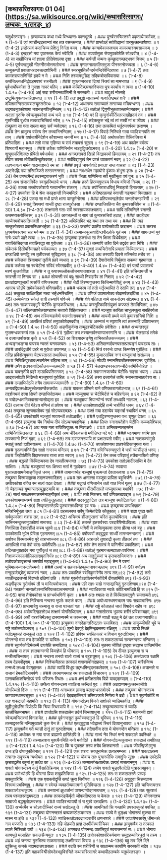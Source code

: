 ## [कथासरितसागरः 01 04] (https://sa.wikisource.org/wiki/कथासरित्सागरः/लम्बकः_१/तरङ्ः_४)

चतुर्थस्तरङ्गः । इत्याख्याय कथां मध्ये विन्ध्यान्तः काणभूतये । ### पुनर्वररुचिस्तस्मै प्रकृतार्थमवर्णयत् ॥ १ (1-4-1)
एवं व्याडीन्द्रदत्ताभ्यां सह तत्र वसन्क्रमात् । ### प्राप्तोऽहं सर्वविद्यानां पारमुत्क्रान्तशैशवः ॥ २ (1-4-2)
इन्द्रोत्सवं कदाचिच्च प्रेक्षितुं निर्गता वयम् । ### कन्यामेकामपश्याम कामस्यास्त्रमसायकम् ॥ ३ (1-4-3)
इन्द्रदत्तो मया पृष्टस्ततः केयं भवेदिति । ### उपवर्षसुता सेयमुपकोशेति सोऽब्रवीत् ॥ ४ (1-4-4)
सा सखीभिश्च मां ज्ञात्वा प्रीतिपेशलया दृशा । ### कर्षन्ती मन्मनः कृच्छ्रादगच्छद्भवनं निजम् ॥ ५ (1-4-5)
पूर्णचन्द्रमुखी नीलनीरजोत्तमलोचना । ### मृणालनालललितभुजा पीनस्तनोज्ज्वला ॥ ६ (1-4-6)
कम्बुकण्ठी प्रवालाभरदनच्छदशोभिनी । ### स्मरभूपतिसौन्दर्यमन्दिरेवेन्दिरापरा ॥ ७ (1-4-7)
ततः कामशरापातनिर्भिन्ने हृदये न मे । ### निशि तस्यामभून्निद्रा तद्बिम्बोष्ठपिपासया ॥ ८ (1-4-8)
कथंचिल्लब्धनिद्रोऽहमपश्यं रजनीक्षये । ### शुक्लाम्बरधरां दिव्यां स्त्रियं सा मामभाषत ॥ ९ (1-4-9)
पूर्वभार्योपकोशा ते गुणज्ञा नापरं पतिम् । ### कंचिदिच्छत्यतश्चिन्ता पुत्र कार्यात्र न त्वया ॥  (1-4-10)
1.4.१० (1-4-10)
अहं सदा शरीरान्तर्वासिनी ते सरस्वती । ### त्वद्दुःखं नोत्सहे द्रष्टुमित्युक्त्वान्तर्हिताभवत् ॥ ११ (1-4-11)
ततः प्रबुद्धो जातास्थो गत्वातिष्ठमहं शनैः । ### दयितामन्दिरासन्नबालचूततरोरधः ॥ १२ (1-4-12)
अथागत्य समाख्यातं तत्सख्या मन्निबन्धनम् । ### उद्गाढमुपकोशाया नवानङ्गविजृम्भितम् ॥ १३ (1-4-13)
ततोऽहं द्विगुणीभूततापस्तामेवमब्रवम् । ### अदत्तां गुरुभिः स्वेच्छमुपकोशां कथं भजे ॥ १४ (1-4-14)
वरं हि मृत्युर्नाकीर्तिस्तत्सखीहृदयं तव । ### गुरुभिर्यदि बुध्येत तत्कदाचिच्छिवं भवेत् ॥ १५ (1-4-15)
तदेतत्कुरु भद्रे त्वं तां सखीं मां च जीवय । ### तच्छ्रुत्वा सा गता सख्या मातुः सर्वं न्यवेदयत् ॥ १६ (1-4-16)
तया तत्कथितं भर्तुरुपवर्षस्य तत्क्षणम् । ### तेन भ्रातुश्च वर्षस्य तेन तच्चाभिनन्दितम् ॥ १७ (1-4-17)
विवाहे निश्चिते गत्वा व्याडिरानयति स्म ताम् । ### वर्षाचार्यनिदेशेन कौशाम्ब्या जननीं मम ॥ १८ (1-4-18)
अथोपकोशा विधिवत्पित्रा मे प्रतिपादिता । ### ततो मात्रा गृहिण्या च समं तत्रावसं सुखम् ॥ १९ (1-4-19)
अथ कालेन वर्षस्य शिष्यवर्गो महानभूत् । ### तत्रैकः पाणिनिर्नाम जडबुद्धितरोऽभवत् ॥  (1-4-20)
1.4.२० (1-4-20)
स शुश्रूषापरिक्लिष्टः प्रेषितो वर्षभार्यया । ### अगच्छत्तपसे खिन्नो विद्याकामो हिमालयम् ॥ २१ (1-4-21)
तत्र तीव्रेण तपसा तोषितादिन्दुशेखरात् । ### सर्वविद्यामुखं तेन प्राप्तं व्याकरणं नवम् ॥ २२ (1-4-22)
ततश्चागत्य मामेव वादायाह्वयते स्म सः । ### प्रवृत्ते चावयोर्वादे प्रयाताः सप्त वासराः ॥ २३ (1-4-23)
अष्टमेऽह्नि मया तस्मिञ्जिते तत्समनन्तरम् । ### नभःस्थेन महाघोरो हुंकारः शंभुना कृतः ॥ २४ (1-4-24)
तेन प्रणष्टमैन्द्रं तदस्मद्व्याकरणं भुवि । ### जिताः पाणिनिना सर्वे मूर्खीभूता वयं पुनः ॥ २५ (1-4-25)
अथ संजातनिर्वेदः स्वगृहस्थितये धनम् । ### हस्ते हिरण्यगुप्तस्य विधाय वणिजो निजम् ॥ २६ (1-4-26)
उक्त्वा तच्चोपकोशायै गतवानस्मि शंकरम् । ### तपोभिराराधयितुं निराहारो हिमालयम् ॥ २७ (1-4-27)
उपकोशा हि मे श्रेयः काङ्क्षन्ती निजमन्दिरे । ### अतिष्ठत्प्रत्यहं स्नान्ती गङ्गायां नियतव्रता ॥ २८ (1-4-28)
एकदा सा मधौ प्राप्ते क्षामा पाण्डुर्मनोरमा । ### प्रतिपच्चन्द्रलेखेव जनलोचनहारिणी ॥ २९ (1-4-29)
स्नातुं त्रिपथगां यान्ती दृष्टा राजपुरोधसा । ### दण्डाधिपतिना चैव कुमारसचिवेन च ॥  (1-4-30)
1.4.३० (1-4-30)
तत्क्षणात्ते गताः सर्वे स्मरसायकलक्ष्यताम् । ### सापि तस्मिन्दिने स्नान्ती कथमप्यकरोच्चिरम् ॥ ३१ (1-4-31)
आगच्छन्तीं च सायं तां कुमारसचिवो हठात् । ### अग्रहीदथ साप्येनमवोचत्प्रतिभावती ॥ ३२ (1-4-32)
अभिप्रेतमिदं भद्र यथा तव तथा मम । ### किं त्वहं सत्कुलोत्पन्ना प्रवासस्थितभर्तृका ॥ ३३ (1-4-33)
कथमेवं प्रवर्तेय पश्येत्कोऽपि कदाचन । ### ततश्च ध्रुवमश्रेयस्त्वया सह भवेन्मम ॥ ३४ (1-4-34)
तस्मान्मधूत्सवाक्षिप्तपौरलोके गृहं मम । ### आगन्तव्यं युवं रात्रेः प्रथमे प्रहरे त्वया ॥ ३५ (1-4-35)
इत्युक्त्वा कृतसंधा सा तेन क्षिप्ता विधेर्वशात् । ### यावत्किंचिद्गता तावन्निरुद्धा सा पुरोधसा ॥ ३६ (1-4-36)
तस्यापि तत्रैव दिने तद्वदेव तया निशि । ### संकेतकं द्वितीयस्मिन्प्रहरे पर्यकल्प्यत ॥ ३७ (1-4-37)
मुक्तां कथंचित्तेनापि प्रयातां किंचिदन्तरम् । ### दण्डाधिपो रुणद्धि स्म तृतीयस्तां सुविह्वलाम् ॥ ३८ (1-4-38)
अथ तस्यापि दिवसे तस्मिन्नेव तथैव सा । ### संकेतकं त्रियामायां तृतीये प्रहरे व्यधात् ॥ ३९ (1-4-39)
दैवात्तेनापि निर्मुक्ता सकम्पा गृहमागता । ### कर्तव्या सा स्वचेटीनां संविदं स्वैरमब्रवीत् ॥  (1-4-40)
1.4.४० (1-4-40)
वरं पत्यौ प्रवासस्थे मरणं कुलयोषितः । ### न तु रूपारमल्लोकलोचनापातपात्रता ॥ ४१ (1-4-41)
इति संचिन्तयन्ती च स्मरन्ती मां निनाय सा । ### शोचन्ती स्वं वपुः साध्वी निराहारैव तां निशाम् ॥ ४२ (1-4-42)
प्रातर्ब्राह्मणपूजार्थं व्यसर्जि वणिजस्तया । ### चेटी हिरण्यगुप्तस्य किचिन्मार्गयितुं धनम् ॥ ४३ (1-4-43)
आगत्य सोऽपि तामेवमेकान्ते वणिगब्रवीत् । ### भजस्व मां ततो भर्तृस्थापितं ते ददामि तत् ॥ ४४ (1-4-44)
तच्छ्रुत्वा साक्षिरहितां मत्वा भर्तृधनस्थितिम् । ### वणिजं पापमालोक्य खेदामर्षकदर्थिता ॥ ४५ (1-4-45)
तस्यामेवात्र संकेतं रात्रौ तस्यापि पश्चिमे । ### शेषे पतिव्रता यामे साकरोदथ सोऽगमत् ॥ ४६ (1-4-46)
ततः साकारयद्भूरि चेटीभिः कुण्डकस्थितम् । ### कस्तूरिकादिसंयुक्तं कज्जलं तैलमिश्रितम् ॥ ४७ (1-4-47)
तल्लिप्ताश्चेलखण्डाश्च चत्वारो विहितास्तया । ### मञ्जूषा कारिता चाभूत्स्थूला सबहिरर्गला ॥ ४८ (1-4-48)
अथ तस्मिन्महावेषो वसन्तोत्सववासरे । ### आययौ प्रथमे यामे कुमारसचिवो निशि ॥ ४९ (1-4-49)
अलक्षितं प्रविष्टं तमुपकोशेदमब्रवीत् । ### अस्नातं न स्पृशामि त्वां तत्स्नाहि प्रविशान्तरम् ॥  (1-4-50)
1.4.५० (1-4-50)
अङ्गीकुर्वन्स तन्मूढश्चेटिकाभिः प्रवेशितः । ### अभ्यन्तरगृहं गुप्तमन्धकारमयं ततः ॥ ५१ (1-4-51)
गृहीत्वा तत्र तस्यान्तर्वस्त्राण्याभरणानि च । ### चेलखण्डं तमेकं च दत्त्वान्तर्वाससः कृते ॥ ५२ (1-4-52)
आ शिरःपादमङ्गेषु ताभिस्तत्तैलकज्जलम् । ### अभ्यङ्गभङ्ग्या पापस्य न्यस्तं घनमपश्यतः ॥ ५३ (1-4-53)
अतिष्ठन्मर्दयन्त्यस्तत्प्रत्यङ्गं यावदस्य ताः । ### तावद्द्वितीये प्रहरे स पुरोधा उपागमत् ॥ ५४ (1-4-54)
मित्रं वररुचेः प्राप्तः किमप्येष पुरोहितः । ### तदिह प्रविशेत्युक्त्वा चेट्यस्तास्तं तथाविधम् ॥ ५५ (1-4-55)
कुमारसचिवं नग्नं मञ्जूषायां ससंभ्रमम् । ### निचिक्षिपुरथाबध्नन्नर्गलेन बहिश्च ताम् ॥ ५६ (1-4-56)
सोऽपि स्नानमिषान्नीतस्तमस्यन्तः पुरोहितः । ### तथैव हृतवस्त्रादिस्तैलकज्जलमर्दनैः ॥ ५७ (1-4-57)
चेलखण्डधरस्तावच्चेटिकाभिर्विमोहितः । ### यावत्तृतीये प्रहरे दण्डाधिपतिरागमत् ॥ ५८ (1-4-58)
तदागमनजाच्चैव चेटीभिः सहसा भयात् । ### आद्यवत्सोऽपि निक्षिप्तो मञ्जूषायां पुरोहितः ॥ ५९ (1-4-59)
तस्य दत्त्वार्गलं ताभिः स्नानव्याजात्प्रवेश्य सः । ### दण्डाधिपोऽपि तत्रैव तावत्कज्जलमर्दनैः ॥  (1-4-60)
1.4.६० (1-4-60)
अन्यवद्विप्रलब्धोऽभूच्चेलखण्डैककर्पटः । ### यावत्स पश्चिमे यामे वणिक्तत्रागतोऽभवत् ॥ ६१ (1-4-61)
तद्दर्शनभयं दत्त्वा क्षिप्तो दण्डाधिपोऽप्यथ । ### मञ्जूषायां स चेटीभिर्दत्तं च बहिरर्गलम् ॥ ६२ (1-4-62)
ते च त्रयोऽन्धतामिस्रवासाभ्यासोद्यता इव । ### मञ्जूषायां भियान्योन्यं स्पर्शं लब्ध्वापि नालपन् ॥ ६३ (1-4-63)
दत्त्वाथ दीपं गेहेऽत्र वणिजं तं प्रवेश्य सा । ### उपकोशावदद्देहि तन्मे भर्त्रार्पितं धनम् ॥ ६४ (1-4-64)
तच्छ्रुत्वा शून्यमालोक्य गृहं सोऽप्यवदच्छठः । ### उक्तं मया ददाम्येव यद्भर्त्रा स्थापितं धनम् ॥ ६५ (1-4-65)
उपकोशापि मञ्जूषां श्रावयन्ती ततोऽब्रवीत् । ### एतद्धिरण्यगुप्तस्य वचः शृणुत देवताः ॥ ६६ (1-4-66)
इत्युक्त्वा चैव निर्वाप्य दीपं सोऽप्यन्यवद्वणिक् । ### लिप्तः स्नानापदेशेन चेटीभिः कज्जलैश्चिरम् ॥ ६७ (1-4-67)
अथ गच्छ गता रात्रिरित्युक्तः स निशाक्षये । ### अनिच्छन्गलहस्तेन ताभिर्निर्वासितस्ततः ॥ ६८ (1-4-68)
अथ चीरैकवसनो मषीलिप्तः पदे पदे । ### भक्ष्यमाणः श्वभिः प्राप लज्जमानो निजं गृहम् ॥ ६९ (1-4-69)
तत्र दासजनस्यापि तां प्रक्षालयतो मषीम् । ### नाशकत्संमुखे स्थातुं कष्टो ह्यविनयक्रमः ॥  (1-4-70)
1.4.७० (1-4-70)
उपकोशाप्यथ प्रातश्चेटिकानुगता गता । ### गुरूणामनिवेद्यैव राज्ञो नन्दस्य मन्दिरम् ॥ ७१ (1-4-71)
वणिग्घिरण्यगुप्तो मे भर्त्रा न्यासीकृतं धनम् । ### जिहीर्षतीति विज्ञप्तस्तत्र राजा तया स्वयम् ॥ ७२ (1-4-72)
तेन तच्च परिज्ञातुं तत्रैवानायितो वणिक् । ### मद्धस्ते किंचिदप्यस्या देव नास्तीत्यभाषत ॥ ७३ (1-4-73)
उपकोशा ततोऽवादीत्सन्ति मे देव साक्षिणः । ### मञ्जूषायां गतः क्षिप्त्वा भर्ता मे गृहदेवताः ॥ ७४ (1-4-74)
स्ववाचा पुरतस्तासामनेनाङ्गीकृतं धनम् । ### तामानाय्येह मञ्जूषां पृच्छ्यन्तां देवतास्त्वया ॥ ७५ (1-4-75)
तच्छ्रुत्वा विस्मयाद्राजा तदानयनमादिशत् । ### ततः क्षणात्सा मञ्जूषा प्रापिता बहुभिर्जनैः ॥ ७६ (1-4-76)
अथोपकोशा वक्ति स्म सत्यं वदत देवताः । ### यदुक्तं वणिजानेन ततो यात निजं गृहम् ॥ ७७ (1-4-77)
नो चेद्ददाम्यहं युष्मान्सदस्युद्धाटयामि वा । ### तच्छ्रुत्वा भीतभीतास्ते मञ्जूषास्था बभाषिरे ॥ ७८ (1-4-78)
सत्यं समक्षमस्माकमनेनाङ्गीकृतं धनम् । ### ततो निरुत्तरः सर्वं वणिक्तत्प्रपद्यत ॥ ७९ (1-4-79)
उपकोशामथाभ्यर्थ्य राज्ञा त्वतिकुतूहलात् । ### सदस्युद्धाटिता तत्र मञ्जूषा स्फोटितार्गला ॥  (1-4-80)
1.4.८० (1-4-80)
निष्कृष्टास्तेऽपि पुरुषास्तमःपिण्डा इव त्रयः । ### कृच्छ्राच्च प्रत्यभिज्ञाता मन्त्रिभिर्भूभृता तथा ॥ ८१ (1-4-81)
प्रहसत्स्वथ सर्वेषु किमेतदिति कौतुकात् । ### राज्ञा पृष्टा सती सर्वमुपकोशा शशंस तत् ॥ ८२ (1-4-82)
अचिन्त्यं शीलगुप्तानां चरितं कुलयोषिताम् । ### इति चाभिननन्दुस्तामुपकोशां सभासदः ॥ ८३ (1-4-83)
ततस्ते हृतसर्वस्वाः परदारैषिणोऽखिलाः । ### राज्ञा निर्वासिता देशादशीलं कस्य भूतये॥८४ (1-4-84)
भगिनी मे त्वमित्युकत्वा दत्त्वा प्रीत्या धनं बहु । ### उपकोशापि भूपेन प्रेषिता गृहमागमत्॥८५ (1-4-85)
वर्षोपवर्षो तद्बुद्ध्वा साध्वीं तामभ्यनन्दताम् । ### सर्वाश्च विस्मयस्मेरः पुरे तत्राभवज्जनः॥८६ (1-4-86)
अत्रान्तरे तुषाराद्रौ कृत्वा तीव्रतरं तपः । ### आराधितो मया देवो वरदः पार्वतीपतिः॥८७ (1-4-87)
तदेव तेन शास्त्रं मे पाणिनीयं प्रकाशितम् । ### तदिच्छानुग्रहादेव मया पूर्णीकृतं च तत्॥८८ (1-4-88)
ततोऽह्ं गृहमागच्छमज्ञाताध्वपरिश्रमः । ### निशाकरकलामौलिप्रसादामृतनिर्भरः॥८९ (1-4-89)
अथ मातुर्गुरूणां च कृतपादाभिवन्दनः । ### तत्रोपकोशावृत्तान्तं तमश्रौषं महाद्भुतम्॥ (1-4-90)
1.4.९० (1-4-90)
तेन मे परमां भूमिमात्मन्यानन्दविस्मयो । ### तस्यां च सहजस्नेहबहुमानावगच्छताम् ॥९१ (1-4-91)
वर्षोऽथ    मन्मुखादेच्छ्रोतुं व्याकरणं नवम् । ### ततः प्रकाशितं स्वमिकुमारेणैव तस्य तत्॥९२ (1-4-92)
ततो व्याडीन्द्रदत्तभ्यां विज्ञप्तो दक्षिणां प्रति । ### गुरूर्वषोऽब्रवीत्स्वर्णकोटिर्मे  दीयतामिति॥९३ (1-4-93)
अड्गीकृत्य गुरोर्वाक्यं तौ च मामित्यवोचताम् । ### एही राज्ञः सखे नन्दाद्याचितुं गुरुदक्षिणाम्॥९४ (1-4-94)
गच्छामो नान्यतोऽस्माभिरियत्काञ्चनमाप्यते । ### नवाधिकाया नवतेः कोटिनामधिपो हि सः॥९५ (1-4-95)
वाचा तेनोपकोशा च प्राग्धर्मभगिनी कृता । ### अतः श्यालः स ते किंचितत्वद्गुणैः समवाप्यते॥९६ (1-4-96)
इति निश्चित्य नन्दस्य भूपतेः कटकं वयम् । ### अयोध्यास्थमगच्छाम त्रयः सब्रह्मचारिणः ॥९७ (1-4-97)
प्राप्तमात्रेषु चस्मासु स राजा पञ्चतां गतः । ### राष्ट्रे कोलाहलं जातं विषादेन सहैव नः ॥९८ (1-4-98)
अवोचदिन्द्रदत्तोऽथ तत्क्षणं योगसिध्दिमान् । ### गतासोरस्य भूपस्य शरीरं प्रविशाम्यहम् ॥९९ (1-4-99)
अर्थी वररुचिर्मेऽस्तु दास्याम्यस्मै च काज्चनम् । ### व्याडी रक्षतु मे देहं ततः प्रत्यागमावधि॥ (1-4-100)
1.4.१०० (1-4-100)
इत्युक्त्वा नन्ददेहान्तरिन्द्रदत्तः समाविशत् । ### प्रत्युज्जीवति भूपे च राष्ट्रे तत्रोत्सवोऽभवत् ॥ १०१ (1-4-101)
शून्ये देवगृहे देहमिन्द्रदत्तस्य रक्षितुम् । ### व्याडौ स्थिते गतोऽभूवमहं राजकुलं तदा ॥ १०२ (1-4-102)
प्रविश्य स्वस्तिकारं च विधाय गुरुदक्षिणाम् । ### योगनन्दो मया तत्र हेमकोटिं स याचितः ॥ १०३ (1-4-103)
ततः स शकटालाख्यं सत्यनन्दस्य मन्त्रिणम् । ### सुवर्णकोटिमेतस्मै दापयेति समादिशत् ॥ १०४ (1-4-104)
मृतस्य जीवितं दृष्ट्वा सद्यश्च प्राप्तिमर्थिनः । ### स तत्त्वं ज्ञातवान्मन्त्री किमज्ञेयं हि धीमताम् ॥ १०५ (1-4-105)
देव दीयत इत्युक्त्वा स च मन्त्रीत्यचिन्तयत् । ### नन्दस्य तनयो बालो राज्यं च बहुशत्रुमत् ॥ १०६ (1-4-106)
तत्संप्रत्यत्र रक्षामि तस्य देहमपीदृशम् । ### निश्चित्यैतत्स तत्कालं शवान्सर्वानदाहयत् ॥ १०७ (1-4-107)
चारैरन्विष्य तन्मध्ये लब्ध्वा देवगृहात्ततः । ### व्याडिं विधूय तद्दग्धमिन्द्रदत्तकलेवरम् ॥ १०८ (1-4-108)
अत्रान्तरे च राजानं हेमकोटिसमर्पणे । ### त्वरमाणमथाह स्म शकटालो विचारयन् ॥ १०९ (1-4-109)
उत्सवाक्षिप्तचित्तोऽयं सर्वः परिजनः स्थितः । ### क्षणं प्रतीक्षतामेष विप्रो यावद्ददाम्यहम् ॥  (1-4-110)
1.4.११० (1-4-110)
अथैत्य योगनन्दस्य व्याडिना क्रन्दितं पुरः । ### अब्रह्मण्यमनुत्क्रान्तजीवो योगस्थितो द्विजः ॥ १११ (1-4-111)
अनाथशव इत्यद्य बलाद्दग्धस्तवोदये । ### तच्छ्रुत्वा योगनन्दस्य काप्यवस्थाभवच्छुचा ॥ ११२ (1-4-112)
देहदाहात्स्थिरे तस्मिञ्जाते निर्गत्य मे ददौ । ### सुवर्णकोटिं स ततः शकटालो महामतिः ॥ ११३ (1-4-113)
योगनन्दोऽथ विजने सशोको व्याडिमब्रवीत् । ### शूद्रीभूतोऽस्मि विप्रोऽपि किं श्रिया स्थिरयापि मे ॥ ११४ (1-4-114)
तच्छ्रुत्वाश्वास्य तं व्याडिः कालोचितमभाषत । ### ज्ञातोऽसि शकटालेन तदेनं चिन्तयाधुना ॥ ११५ (1-4-115)
महामन्त्री ह्ययं स्वेच्छमचिरात्त्वां विनाशयेत् । ### पूर्वनन्दसुतं कुर्याच्चन्द्रगुप्तं हि भूमिपम् ॥ ११६ (1-4-116)
तस्माद्वररुचिं मन्त्रिमुख्यत्वे कुरु येन ते । ### एतद्बुद्ध्या भवेद्राज्यं स्थिरं दिव्यानुभावया ॥ ११७ (1-4-117)
इत्युक्त्वैव गते व्याडौ दातुं तां गुरुदक्षिणाम् । ### तदैवानीय दत्ता मे योगनन्देन मन्त्रिता ॥ ११८ (1-4-118)
अथोक्तः स मया राजा ब्राह्मण्ये हारितेऽपि ते । ### राज्यं नैव स्थिरं मन्ये शकटाले पदस्थिते ॥ ११९ (1-4-119)
तस्मान्नाशय युक्त्यैनमिति मन्त्रे मयोदिते । ### योगनन्दोऽन्धकूपान्तः शकटालं तमक्षिपत् ॥  (1-4-120)
1.4.१२० (1-4-120)
किं च पुत्रशतं तस्य तत्रैव क्षिप्तवानसौ । ### जीवन्द्विजोऽमुना दग्ध इति दोषानुकीर्तनात् ॥ १२१ (1-4-121)
एकः शरावः सक्तूनामेकः प्रत्यहमम्भसः । ### शकटालस्य तत्रान्तः सपुत्रस्य न्यधीयत ॥ १२२ (1-4-122)
स चोवाच ततः पुत्रानमीभिः सक्तुभिः सुताः । ### एकोऽपि कृच्छाद्वर्तेत बहूनां तु कथैव का ॥ १२३ (1-4-123)
तस्मात्संभक्षयत्वेकः प्रत्यहं सजलानमून् । ### यः शक्तो योगनन्दस्य कर्तुं वैरप्रतिक्रियाम् ॥ १२४ (1-4-124)
त्वमेव शक्तो भुङ्क्ष्वैतदिति पुत्रास्तमब्रुवन् । ### प्राणेभ्योऽपि हि धीराणां प्रिया शत्रुप्रतिक्रिया ॥ १२५ (1-4-125)
ततः स शकटालस्तैः प्रत्यहं सक्तुवारिभिः । ### एक एवाकरोद्वृत्तिं कष्टं क्रूरा जिगीषवः ॥ १२६ (1-4-126)
अबुद्ध्वा चित्तमप्राप्य विस्रम्भं प्रभविष्णुषु । ### न स्वेच्छं व्यवहर्तव्यमात्मनो भूतिमिच्छता ॥ १२७ (1-4-127)
इति चाचिन्तयत्तत्र शकटालोऽन्धकूपगः । ### तनयानां क्षुधार्तानां पश्यन्प्राणोद्गमव्यथाम् ॥ १२८ (1-4-128)
ततः सुतशतं तस्य पश्यतस्तद्व्यपद्यत । ### तत्करङ्कैर्वृतो जीवन्नतिष्ठत्स च केवलः ॥ १२९ (1-4-129)
योगनन्दश्च साम्राज्ये बद्धमूलोऽभवत्ततः । ### व्याडिरभ्याययौ तं च गुरवे दत्तदक्षिणः ॥  (1-4-130)
1.4.१३० (1-4-130)
अभ्येत्यैव च सोऽवादीच्चिरं राज्यं सखेऽस्तु ते । ### आमन्त्रितो सि गच्छामि तपस्तप्तुमहं क्वचित् ॥ १३१ (1-4-131)
तच्छ्रुत्वा योगनन्दस्तं बाष्पकण्ठोऽप्यभाषत । ### राज्ये मे भुङ्क्ष्व भोगांस्त्वं मुक्त्वा मां मास्म गा इति ॥ १३२ (1-4-132)
व्याडिस्ततोऽवदद्राजञ्शरीरे क्षणनश्वरे । ### एवंप्रायेष्वसारेषु धीमान्को नाम मज्जति ॥ १३३ (1-4-133)
नहि मोहयति प्राज्ञं लक्ष्मीर्मरुमरीचिका । ### इत्युक्त्वैव स तत्कालं तपसे निश्चितो ययौ ॥ १३४ (1-4-134)
अगमदथ योगनन्दः पाटलिपुत्रं स्वराजनगरं सः । ### भोगाय काणभूते मत्सहितः सकलसैन्ययुतः ॥ १३५ (1-4-135)
तत्रोपकोशापरिचर्यमाणः समुद्वहन्मन्त्रिधुरां च तस्य । ### अहं जनन्या गुरुभिश्च साकमासाद्य लक्ष्मीमवसं चिराय ॥ १३६ (1-4-136)
बहु तत्र दिने दिने द्युसिन्धुः कनकं मह्यमदात्तपःप्रसन्ना । ### वदति स्म शरीरिणी च साक्षान्मम कार्याणि सरस्वती सदैव ॥ १३७ (1-4-137)
इति महाकविश्रीसोमदेवभट्टविरचिते कथासरित्सागरे कथापीठलम्बके चतुर्थस्तरङ्गः । 